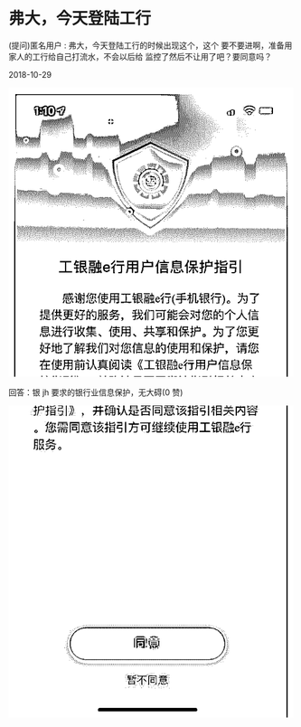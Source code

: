 # 弗大，今天登陆工行

(提问)匿名用户 : 弗大，今天登陆工行的时候出现这个，这个 要不要进啊，准备用家人的工行给自己打流水，不会以后给 监控了然后不让用了吧？要同意吗？

2018-10-29

![image](img/Image_049.png)

回答：银 jh 要求的银行业信息保护，无大碍(0 赞)

![image](img/Image_050.png)